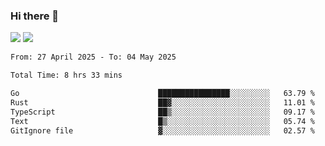 ### Hi there 👋️

![](https://komarev.com/ghpvc/?username=Loner1024)
![](https://hit.yhype.me/github/profile?account_id=20189164)

<!--START_SECTION:waka-->

```txt
From: 27 April 2025 - To: 04 May 2025

Total Time: 8 hrs 33 mins

Go                               ████████████████░░░░░░░░░   63.79 %
Rust                             ██▓░░░░░░░░░░░░░░░░░░░░░░   11.01 %
TypeScript                       ██▒░░░░░░░░░░░░░░░░░░░░░░   09.17 %
Text                             █▒░░░░░░░░░░░░░░░░░░░░░░░   05.74 %
GitIgnore file                   ▓░░░░░░░░░░░░░░░░░░░░░░░░   02.57 %
```

<!--END_SECTION:waka-->



